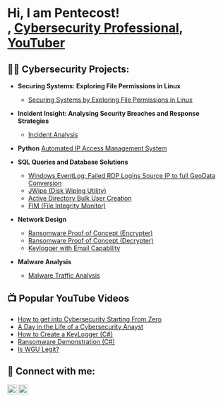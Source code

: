 <h1>Hi, I am Pentecost! <br/><a href="https://github.com/Pentyfada/Pentyfada"></a>, <a href="https://www.linkedin.com/in/pentecostfada/">Cybersecurity Professional</a>, <a href="https://www.youtube.com/@cyber_techspace">YouTuber</a></h1>

<h2>👨‍💻 Cybersecurity Projects:</h2>

- <b>Securing Systems: Exploring File Permissions in Linux</b>
  - [Securing Systems by Exploring File Permissions in Linux](https://github.com/Pentyfada/Securing-Systems-Exploring-File-Permissions-in-Linux/blob/main/README.md)
- <b>Incident Insight: Analysing Security Breaches and Response Strategies</b>
  - [Incident Analysis](https://github.com/Pentyfada/Indepth-incident-analysis/blob/main/README.md) <b><i></b></i>

- <b>Python</b>
  [Automated IP Access Management System](https://github.com/Pentyfada/Python-Script-for-Automated-IP-Address-Access-Control/blob/main/README.md) <b><i></b></i>
- <b>SQL Queries and Database Solutions</b>
  - [Windows EventLog: Failed RDP Logins Source IP to full GeoData Conversion](https://github.com/Pentyfada/Securing-Systems-Exploring-File-Permissions-in-Linux/blob/main/README.md)
  - [JWipe (Disk Wiping Utility)](https://github.com/Pentyfada/Securing-Systems-Exploring-File-Permissions-in-Linux/blob/main/README.md)
  - [Active Directory Bulk User Creation](https://github.com/Pentyfada/Securing-Systems-Exploring-File-Permissions-in-Linux/blob/main/README.md)
  - [FIM (File Integrity Monitor)](https://github.com/Pentyfada/Securing-Systems-Exploring-File-Permissions-in-Linux/blob/main/README.md)
- <b>Network Design</b>
  - [Ransomware Proof of Concept (Encrypter)](https://github.com/Pentyfada/Securing-Systems-Exploring-File-Permissions-in-Linux/blob/main/README.md)
  - [Ransomware Proof of Concept (Decrypter)](https://github.com/Pentyfada/Securing-Systems-Exploring-File-Permissions-in-Linux/blob/main/README.md)
  - [Keylogger with Email Capability](https://github.com/Pentyfada/Securing-Systems-Exploring-File-Permissions-in-Linux/blob/main/README.md)

- <b>Malware Analysis</b>
  - [Malware Traffic Analysis](https://github.com/Pentyfada/Malware-analysis/edit/main/README.md)

<h2>📺 Popular YouTube Videos</h2>

- [How to get into Cybersecurity Starting From Zero](https://www.youtube.com/watch?v=a83ASGn_V_s)
- [A Day in the Life of a Cybersecurity Anayst](https://www.youtube.com/watch?v=uHy3oM7NnoU)
- [How to Create a KeyLogger (C#)](https://www.youtube.com/watch?v=N-L9hklSlNk)
- [Ransomware Demonstration (C#)](https://www.youtube.com/watch?v=OfvdQeh79s0)
- [Is WGU Legit?](https://www.youtube.com/watch?v=E2MwRWxDBkA)

<h2> 🤳 Connect with me:</h2>

[<img align="left" alt="JoshMadakor | YouTube" width="22px" src="https://cdn.jsdelivr.net/npm/simple-icons@v3/icons/youtube.svg" />][youtube]
[<img align="left" alt="JoshMadakor | LinkedIn" width="22px" src="https://cdn.jsdelivr.net/npm/simple-icons@v3/icons/linkedin.svg" />][linkedin]



[youtube]: www.youtube.com/@Cyber_techspace
[linkedin]: https://www.linkedin.com/in/pentecostfada
<!--
**joshmadakor1/joshmadakor1** is a ✨ _special_ ✨ repository because its `README.md` (this file) appears on your GitHub profile.

Here are some ideas to get you started:

- 🔭 I’m currently working on ...
- 🌱 I’m currently learning ...
- 👯 I’m looking to collaborate on ...
- 🤔 I’m looking for help with ...
- 💬 Ask me about ...
- 📫 How to reach me: ...
- 😄 Pronouns: ...
- ⚡ Fun fact: ...
-->
